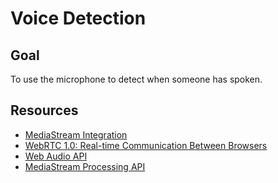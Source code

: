 # Voice Detection

## Goal

To use the microphone to detect when someone has spoken.


## Resources

* [MediaStream Integration](https://dvcs.w3.org/hg/audio/raw-file/tip/webaudio/webrtc-integration.html)
* [WebRTC 1.0: Real-time Communication Between Browsers](http://www.w3.org/TR/webrtc/)
* [Web Audio API](http://www.w3.org/TR/webaudio/)
* [MediaStream Processing API](https://dvcs.w3.org/hg/audio/raw-file/tip/streams/StreamProcessing.html)
